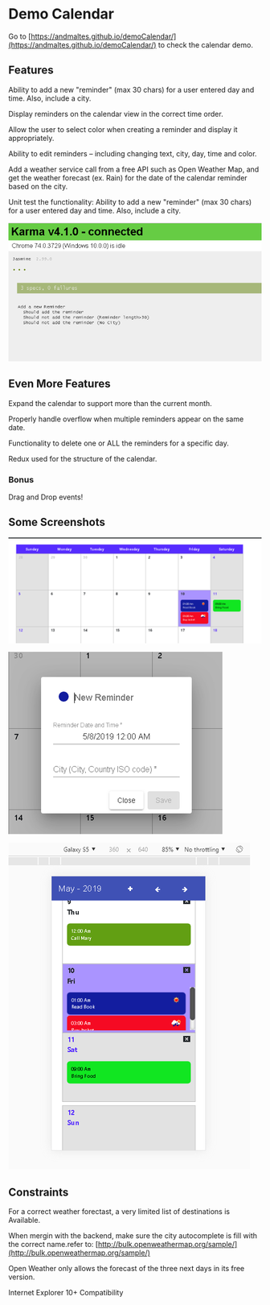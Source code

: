 # Demo Calendar

Go to  [https://andmaltes.github.io/demoCalendar/](https://andmaltes.github.io/demoCalendar/) to check the calendar demo.

## Features

Ability to add a new "reminder" (max 30 chars) for a user entered day and time. Also, include a city.

Display reminders on the calendar view in the correct time order.

Allow the user to select color when creating a reminder and display it appropriately.

Ability to edit reminders – including changing text, city, day, time and color.

Add a weather service call from a free API such as Open Weather Map, and get the weather forecast (ex. Rain) for the date of the calendar reminder based on the city.

Unit test the functionality: Ability to add a new "reminder" (max 30 chars) for a user entered day and time. Also, include a city.

![Unit Tests](docs/img/UnitTests.PNG)

## Even More Features

Expand the calendar to support more than the current month.

Properly handle overflow when multiple reminders appear on the same date.

Functionality to delete one or ALL the reminders for a specific day.

Redux used for the structure of the calendar.

### Bonus

Drag and Drop events!

## Some Screenshots

![Demo Calendar](docs/img/demoCalendar.PNG)

![Add Reminder](docs/img/AddReminder.PNG)

![Mobile](docs/img/Mobile.PNG)

## Constraints

For a correct weather forectast, a very limited list of destinations is Available.

When mergin with the backend, make sure the city autocomplete is fill with the correct name.refer to: [http://bulk.openweathermap.org/sample/](http://bulk.openweathermap.org/sample/)

Open Weather only allows the forecast of the three next days in its free version.

Internet Explorer 10+ Compatibility

